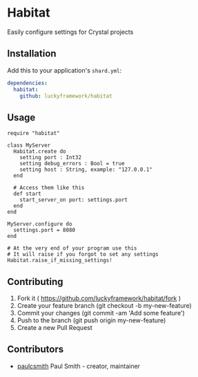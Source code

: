 # Habitat

Easily configure settings for Crystal projects

## Installation

Add this to your application's `shard.yml`:

```yaml
dependencies:
  habitat:
    github: luckyframework/habitat
```

## Usage

```crystal
require "habitat"
```

```crystal
class MyServer
  Habitat.create do
    setting port : Int32
    setting debug_errors : Bool = true
    setting host : String, example: "127.0.0.1"
  end

  # Access them like this
  def start
    start_server_on port: settings.port
  end
end

MyServer.configure do
  settings.port = 8080
end

# At the very end of your program use this
# It will raise if you forgot to set any settings
Habitat.raise_if_missing_settings!
```

## Contributing

1. Fork it ( https://github.com/luckyframework/habitat/fork )
2. Create your feature branch (git checkout -b my-new-feature)
3. Commit your changes (git commit -am 'Add some feature')
4. Push to the branch (git push origin my-new-feature)
5. Create a new Pull Request

## Contributors

- [paulcsmith](https://github.com/paulcsmith) Paul Smith - creator, maintainer
